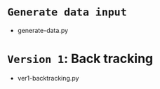# `Generate data input`

- generate-data.py


# `Version 1`: Back tracking

- ver1-backtracking.py

